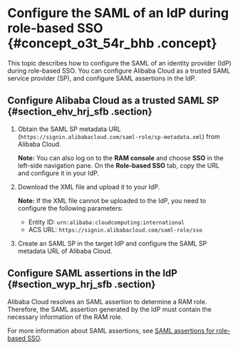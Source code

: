 # Configure the SAML of an IdP during role-based SSO {#concept_o3t_54r_bhb .concept}

This topic describes how to configure the SAML of an identity provider \(IdP\) during role-based SSO. You can configure Alibaba Cloud as a trusted SAML service provider \(SP\), and configure SAML assertions in the IdP.

## Configure Alibaba Cloud as a trusted SAML SP {#section_ehv_hrj_sfb .section}

1.  Obtain the SAML SP metadata URL \(`https://signin.alibabacloud.com/saml-role/sp-metadata.xml`\) from Alibaba Cloud.

    **Note:** You can also log on to the **RAM console** and choose **SSO** in the left-side navigation pane. On the **Role-based SSO** tab, copy the URL and configure it in your IdP.

2.  Download the XML file and upload it to your IdP.

    **Note:** If the XML file cannot be uploaded to the IdP, you need to configure the following parameters:

    -   Entity ID: `urn:alibaba:cloudcomputing:international`
    -   ACS URL: `https://signin.alibabacloud.com/saml-role/sso`
3.  Create an SAML SP in the target IdP and configure the SAML SP metadata URL of Alibaba Cloud.

## Configure SAML assertions in the IdP {#section_wyp_hrj_sfb .section}

Alibaba Cloud resolves an SAML assertion to determine a RAM role. Therefore, the SAML assertion generated by the IdP must contain the necessary information of the RAM role.

For more information about SAML assertions, see [SAML assertions for role-based SSO](EN-US_TP_136748.dita).

